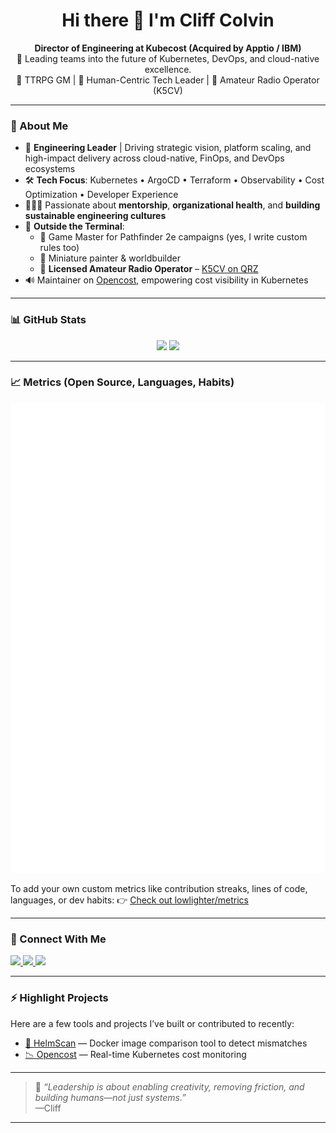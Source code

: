 <h1 align="center">Hi there 👋 I'm Cliff Colvin</h1>

<p align="center">
  <strong>Director of Engineering at Kubecost (Acquired by Apptio / IBM)</strong><br>
  🚀 Leading teams into the future of Kubernetes, DevOps, and cloud-native excellence.<br>
  🎲 TTRPG GM | 🧠 Human-Centric Tech Leader | 📡 Amateur Radio Operator (K5CV)
</p>

---

### 💼 About Me

- 🧭 **Engineering Leader** | Driving strategic vision, platform scaling, and high-impact delivery across cloud-native, FinOps, and DevOps ecosystems  
- 🛠️ **Tech Focus**: Kubernetes • ArgoCD • Terraform • Observability • Cost Optimization • Developer Experience
- 🧑‍🤝‍🧑 Passionate about **mentorship**, **organizational health**, and **building sustainable engineering cultures**
- 🧙 **Outside the Terminal**:
  - 🎲 Game Master for Pathfinder 2e campaigns (yes, I write custom rules too)
  - 🎨 Miniature painter & worldbuilder
  - 📡 **Licensed Amateur Radio Operator** – [K5CV on QRZ](https://www.qrz.com/db/K5CV)
- 🔊 Maintainer on [Opencost](https://github.com/opencost/opencost), empowering cost visibility in Kubernetes

---

### 📊 GitHub Stats

<p align="center">
  <img src="https://github-readme-stats.vercel.app/api?username=cliffcolvin&show_icons=true&theme=tokyonight&hide_border=true" height="180">
  <img src="https://github-readme-stats.vercel.app/api/top-langs/?username=cliffcolvin&layout=compact&theme=tokyonight&hide_border=true" height="180">
</p>

---

### 📈 Metrics (Open Source, Languages, Habits)

<p align="center">
  <img src="https://raw.githubusercontent.com/lowlighter/metrics/master/github-metrics.svg" alt="Metrics" style="max-width: 100%;">
</p>

To add your own custom metrics like contribution streaks, lines of code, languages, or dev habits:
👉 [Check out lowlighter/metrics](https://github.com/lowlighter/metrics)

---

### 🔗 Connect With Me

<p align="left">
  <a href="https://www.linkedin.com/in/cliffcolvin/" target="_blank">
    <img src="https://img.shields.io/badge/-LinkedIn-blue?logo=linkedin&style=flat&logoColor=white" />
  </a>
  <a href="mailto:clifford.colvin@gmail.com">
    <img src="https://img.shields.io/badge/-Gmail-red?logo=gmail&style=flat&logoColor=white" />
  </a>
  <a href="https://www.qrz.com/db/K5CV" target="_blank">
    <img src="https://img.shields.io/badge/-K5CV-black?logo=radio&style=flat" />
  </a>
</p>

---

### ⚡ Highlight Projects

Here are a few tools and projects I’ve built or contributed to recently:

- [🧠 HelmScan](https://github.com/cliffcolvin/helmscan) — Docker image comparison tool to detect mismatches
- [📉 Opencost](https://github.com/opencost/opencost) — Real-time Kubernetes cost monitoring

---

> 🧩 *“Leadership is about enabling creativity, removing friction, and building humans—not just systems.”*  
> —Cliff

---

